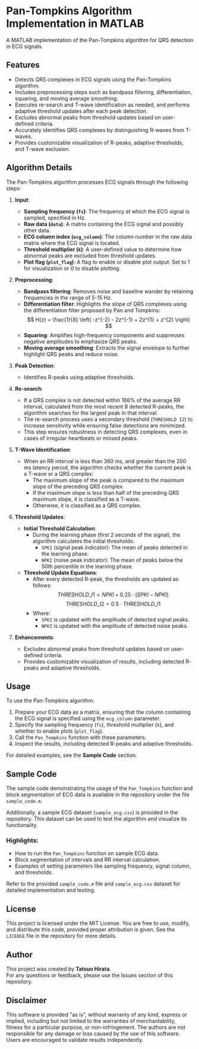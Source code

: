 # Pan-Tompkins Algorithm Implementation in MATLAB

A MATLAB implementation of the Pan-Tompkins algorithm for QRS detection in ECG signals.

## Features

- Detects QRS complexes in ECG signals using the Pan-Tompkins algorithm.
- Includes preprocessing steps such as bandpass filtering, differentiation, squaring, and moving average smoothing.
- Executes re-search and T-wave identification as needed, and performs adaptive threshold updates after each peak detection.
- Excludes abnormal peaks from threshold updates based on user-defined criteria.
- Accurately identifies QRS complexes by distinguishing R-waves from T-waves.
- Provides customizable visualization of R-peaks, adaptive thresholds, and T-wave exclusion.

## Algorithm Details

The Pan-Tompkins algorithm processes ECG signals through the following steps:

1. **Input**:
   - **Sampling frequency (`fs`)**: The frequency at which the ECG signal is sampled, specified in Hz.
   - **Raw data (`data`)**: A matrix containing the ECG signal and possibly other data.
   - **ECG column index (`ecg_column`)**: The column number in the raw data matrix where the ECG signal is located.
   - **Threshold multiplier (`k`)**: A user-defined value to determine how abnormal peaks are excluded from threshold updates.
   - **Plot flag (`plot_flag`)**: A flag to enable or disable plot output. Set to 1 for visualization or 0 to disable plotting.

2. **Preprocessing**:
   - **Bandpass filtering**: Removes noise and baseline wander by retaining frequencies in the range of 5-15 Hz.
   - **Differentiation filter**: Highlights the slope of QRS complexes using the differentiation filter proposed by Pan and Tompkins:
     $$
     H(z) = \frac{1}{8} \left( -z^{-2} - 2z^{-1} + 2z^{1} + z^{2} \right)
     $$
   - **Squaring**: Amplifies high-frequency components and suppresses negative amplitudes to emphasize QRS peaks.
   - **Moving average smoothing**: Extracts the signal envelope to further highlight QRS peaks and reduce noise.

3. **Peak Detection**:
   - Identifies R-peaks using adaptive thresholds.

4. **Re-search**:
   - If a QRS complex is not detected within 166% of the average RR interval, calculated from the most recent 8 detected R-peaks, the algorithm searches for the largest peak in that interval.
   - The re-search process uses a secondary threshold (`THRESHOLD I2`) to increase sensitivity while ensuring false detections are minimized.
   - This step ensures robustness in detecting QRS complexes, even in cases of irregular heartbeats or missed peaks.

5. **T-Wave Identification**:
   - When an RR interval is less than 360 ms, and greater than the 200 ms latency period, the algorithm checks whether the current peak is a T-wave or a QRS complex:
     - The maximum slope of the peak is compared to the maximum slope of the preceding QRS complex.
     - If the maximum slope is less than half of the preceding QRS maximum slope, it is classified as a T-wave.
     - Otherwise, it is classified as a QRS complex.

6. **Threshold Updates**:
   - **Initial Threshold Calculation**:
     - During the learning phase (first 2 seconds of the signal), the algorithm calculates the initial thresholds:
       - `SPKI` (signal peak indicator): The mean of peaks detected in the learning phase.
       - `NPKI` (noise peak indicator): The mean of peaks below the 50th percentile in the learning phase.
   - **Threshold Update Equations**:
     - After every detected R-peak, the thresholds are updated as follows:
       $$
       THRESHOLD\_I1 = NPKI + 0.25 \cdot (SPKI - NPKI)
       $$
       $$
       THRESHOLD\_I2 = 0.5 \cdot THRESHOLD\_I1
       $$
     - Where:
       - `SPKI` is updated with the amplitude of detected signal peaks.
       - `NPKI` is updated with the amplitude of detected noise peaks.

7. **Enhancements**:
   - Excludes abnormal peaks from threshold updates based on user-defined criteria.
   - Provides customizable visualization of results, including detected R-peaks and adaptive thresholds.

## Usage

To use the Pan-Tompkins algorithm:
1. Prepare your ECG data as a matrix, ensuring that the column containing the ECG signal is specified using the `ecg_column` parameter.
2. Specify the sampling frequency (`fs`), threshold multiplier (`k`), and whether to enable plots (`plot_flag`).
3. Call the `Pan_Tompkins` function with these parameters.
4. Inspect the results, including detected R-peaks and adaptive thresholds.

For detailed examples, see the **Sample Code** section.

## Sample Code

The sample code demonstrating the usage of the `Pan_Tompkins` function and block segmentation of ECG data is available in the repository under the file `sample_code.m`.

Additionally, a sample ECG dataset (`sample_ecg.csv`) is provided in the repository. This dataset can be used to test the algorithm and visualize its functionality.

### Highlights:
- How to run the `Pan_Tompkins` function on sample ECG data.
- Block segmentation of intervals and RR interval calculation.
- Examples of setting parameters like sampling frequency, signal column, and thresholds.

Refer to the provided `sample_code.m` file and `sample_ecg.csv` dataset for detailed implementation and testing.

## License

This project is licensed under the MIT License. You are free to use, modify, and distribute this code, provided proper attribution is given. See the `LICENSE` file in the repository for more details.

## Author

This project was created by **Tatsuo Hirata**.  
For any questions or feedback, please use the Issues section of this repository.

## Disclaimer

This software is provided "as is", without warranty of any kind, express or implied, including but not limited to the warranties of merchantability, fitness for a particular purpose, or non-infringement. The authors are not responsible for any damage or loss caused by the use of this software. Users are encouraged to validate results independently.
